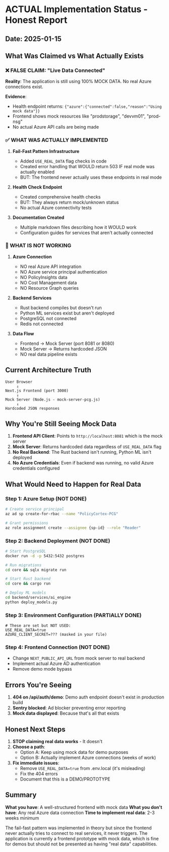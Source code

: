 # ACTUAL Implementation Status - Honest Report

## Date: 2025-01-15

## What Was Claimed vs What Actually Exists

### ❌ FALSE CLAIM: "Live Data Connected"
**Reality**: The application is still using 100% MOCK DATA. No real Azure connections exist.

**Evidence**:
- Health endpoint returns: `{"azure":{"connected":false,"reason":"Using mock data"}}`
- Frontend shows mock resources like "prodstorage", "devvm01", "prod-nsg"
- No actual Azure API calls are being made

### ✅ WHAT WAS ACTUALLY IMPLEMENTED

1. **Fail-Fast Pattern Infrastructure**
   - Added `USE_REAL_DATA` flag checks in code
   - Created error handling that WOULD return 503 IF real mode was actually enabled
   - BUT: The frontend never actually uses these endpoints in real mode

2. **Health Check Endpoint**
   - Created comprehensive health checks
   - BUT: They always return mock/unknown status
   - No actual Azure connectivity tests

3. **Documentation Created**
   - Multiple markdown files describing how it WOULD work
   - Configuration guides for services that aren't actually connected

### 🚫 WHAT IS NOT WORKING

1. **Azure Connection**
   - NO real Azure API integration
   - NO Azure service principal authentication  
   - NO PolicyInsights data
   - NO Cost Management data
   - NO Resource Graph queries

2. **Backend Services**
   - Rust backend compiles but doesn't run
   - Python ML services exist but aren't deployed
   - PostgreSQL not connected
   - Redis not connected

3. **Data Flow**
   - Frontend → Mock Server (port 8081 or 8080)
   - Mock Server → Returns hardcoded JSON
   - NO real data pipeline exists

## Current Architecture Truth

```
User Browser
     ↓
Next.js Frontend (port 3000)
     ↓
Mock Server (Node.js - mock-server-pcg.js)
     ↓
Hardcoded JSON responses
```

## Why You're Still Seeing Mock Data

1. **Frontend API Client**: Points to `http://localhost:8081` which is the mock server
2. **Mock Server**: Returns hardcoded data regardless of `USE_REAL_DATA` flag
3. **No Real Backend**: The Rust backend isn't running, Python ML isn't deployed
4. **No Azure Credentials**: Even if backend was running, no valid Azure credentials configured

## What Would Need to Happen for Real Data

### Step 1: Azure Setup (NOT DONE)
```bash
# Create service principal
az ad sp create-for-rbac --name "PolicyCortex-PCG"

# Grant permissions
az role assignment create --assignee {sp-id} --role "Reader"
```

### Step 2: Backend Deployment (NOT DONE)
```bash
# Start PostgreSQL
docker run -d -p 5432:5432 postgres

# Run migrations
cd core && sqlx migrate run

# Start Rust backend
cd core && cargo run

# Deploy ML models
cd backend/services/ai_engine
python deploy_models.py
```

### Step 3: Environment Configuration (PARTIALLY DONE)
```env
# These are set but NOT USED:
USE_REAL_DATA=true
AZURE_CLIENT_SECRET=??? (masked in your file)
```

### Step 4: Frontend Connection (NOT DONE)
- Change `NEXT_PUBLIC_API_URL` from mock server to real backend
- Implement actual Azure AD authentication
- Remove demo mode bypass

## Errors You're Seeing

1. **404 on /api/auth/demo**: Demo auth endpoint doesn't exist in production build
2. **Sentry blocked**: Ad blocker preventing error reporting
3. **Mock data displayed**: Because that's all that exists

## Honest Next Steps

1. **STOP claiming real data works** - It doesn't
2. **Choose a path**:
   - Option A: Keep using mock data for demo purposes
   - Option B: Actually implement Azure connections (weeks of work)
3. **Fix immediate issues**:
   - Remove `USE_REAL_DATA=true` from .env.local (it's misleading)
   - Fix the 404 errors
   - Document that this is a DEMO/PROTOTYPE

## Summary

**What you have**: A well-structured frontend with mock data
**What you don't have**: Any real Azure data connection
**Time to implement real data**: 2-3 weeks minimum

The fail-fast pattern was implemented in theory but since the frontend never actually tries to connect to real services, it never triggers. The application is currently a frontend prototype with mock data, which is fine for demos but should not be presented as having "real data" capabilities.